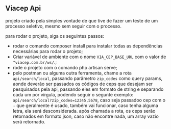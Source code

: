 ## Viacep Api
projeto criado pela simples vontade de que tive de fazer um teste de um processo seletivo, mesmo sem seguir com o processo.

para rodar o projeto, siga os seguintes passos:

- rodar o comando composer install para instalar todas as dependências necessárias para rodar o projeto;
- Criar variável de ambiente com o nome `VIA_CEP_BASE_URL` com o valor de `"viacep.com.br/ws/`.;
- rode o projeto com o comando php artisan serve;
- pelo postman ou alguma outra ferramenta, chame a rota `api/search/local`, passando parâmetro `zip_codes` como query params, aonde deverão ser passados os códigos de ceps que desejam ser pesquisados pela api, passando eles em formato de string e separando cada um por vírgula, podendo seguir o segunte exemplo: `api/search/local?zip_codes=12345,5678`, caso seja passadoo cep com o `-` que geralmente é usado, também vai funcionar, caso tenha alguma letra, ela será desconsiderada. após chamada a rota, os ceps serão retornados em formato json, caso não encontre nada, um array vazio será retornado.
